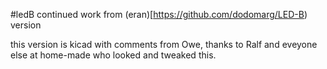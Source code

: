 #ledB
continued work from (eran)[https://github.com/dodomarg/LED-B) version

this version is kicad with comments from Owe, thanks to Ralf 
and eveyone else at home-made who looked and tweaked this. 
